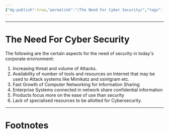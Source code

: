 ```yaml
---
{"dg-publish":true,"permalink":"/The Need For Cyber Security/","tags":["CompSci","CyberSec"]}
---
```



---
# The Need For Cyber Security
The following are the certain aspects for the need of security in today's corporate environment:

1. Increasing threat and volume of Attacks.
2. Availability of number of tools and resources on Internet that may be used to Attack systems like Mimikatz and osintgram etc.
3. Fast Growth of Computer Networking for Information Sharing
4. Enterprise Systems connected in network share confidential information
5. Products focus more on the ease of use than security
6. Lack of specialised resources to be allotted for Cybersecurity.


---
# Footnotes